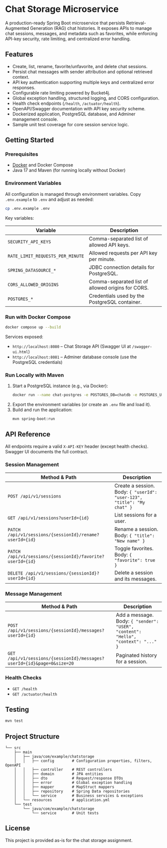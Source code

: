 # Chat Storage Microservice

A production-ready Spring Boot microservice that persists Retrieval-Augmented Generation (RAG) chat histories. It exposes APIs to manage chat sessions, messages, and metadata such as favorites, while enforcing API-key security, rate limiting, and centralized error handling.

## Features

- Create, list, rename, favorite/unfavorite, and delete chat sessions.
- Persist chat messages with sender attribution and optional retrieved context.
- API key authentication supporting multiple keys and centralized error responses.
- Configurable rate limiting powered by Bucket4j.
- Global exception handling, structured logging, and CORS configuration.
- Health check endpoints (`/health`, `/actuator/health`).
- OpenAPI/Swagger documentation with API key security scheme.
- Dockerized application, PostgreSQL database, and Adminer management console.
- Sample unit test coverage for core session service logic.

## Getting Started

### Prerequisites

- [Docker](https://www.docker.com/) and Docker Compose
- Java 17 and Maven (for running locally without Docker)

### Environment Variables

All configuration is managed through environment variables. Copy `.env.example` to `.env` and adjust as needed:

```bash
cp .env.example .env
```

Key variables:

| Variable | Description |
| --- | --- |
| `SECURITY_API_KEYS` | Comma-separated list of allowed API keys. |
| `RATE_LIMIT_REQUESTS_PER_MINUTE` | Allowed requests per API key per minute. |
| `SPRING_DATASOURCE_*` | JDBC connection details for PostgreSQL. |
| `CORS_ALLOWED_ORIGINS` | Comma-separated list of allowed origins for CORS. |
| `POSTGRES_*` | Credentials used by the PostgreSQL container. |

### Run with Docker Compose

```bash
docker compose up --build
```

Services exposed:

- `http://localhost:8080` – Chat Storage API (Swagger UI at `/swagger-ui.html`)
- `http://localhost:8081` – Adminer database console (use the PostgreSQL credentials)

### Run Locally with Maven

1. Start a PostgreSQL instance (e.g., via Docker):
   ```bash
   docker run --name chat-postgres -e POSTGRES_DB=chatdb -e POSTGRES_USER=chat_user -e POSTGRES_PASSWORD=chat_password -p 5432:5432 -d postgres:16
   ```
2. Export the environment variables (or create an `.env` file and load it).
3. Build and run the application:
   ```bash
   mvn spring-boot:run
   ```

## API Reference

All endpoints require a valid `X-API-KEY` header (except health checks). Swagger UI documents the full contract.

### Session Management

| Method & Path | Description |
| --- | --- |
| `POST /api/v1/sessions` | Create a session. Body: `{ "userId": "user-123", "title": "My chat" }` |
| `GET /api/v1/sessions?userId={id}` | List sessions for a user. |
| `PATCH /api/v1/sessions/{sessionId}/rename?userId={id}` | Rename a session. Body: `{ "title": "New name" }` |
| `PATCH /api/v1/sessions/{sessionId}/favorite?userId={id}` | Toggle favorites. Body: `{ "favorite": true }` |
| `DELETE /api/v1/sessions/{sessionId}?userId={id}` | Delete a session and its messages. |

### Message Management

| Method & Path | Description |
| --- | --- |
| `POST /api/v1/sessions/{sessionId}/messages?userId={id}` | Add a message. Body: `{ "sender": "USER", "content": "Hello", "context": "..." }` |
| `GET /api/v1/sessions/{sessionId}/messages?userId={id}&page=0&size=20` | Paginated history for a session. |

### Health Checks

- `GET /health`
- `GET /actuator/health`

## Testing

```bash
mvn test
```

## Project Structure

```
└── src
    ├── main
    │   ├── java/com/example/chatstorage
    │   │   ├── config        # Configuration properties, filters, OpenAPI
    │   │   ├── controller    # REST controllers
    │   │   ├── domain        # JPA entities
    │   │   ├── dto           # Request/response DTOs
    │   │   ├── error         # Global exception handling
    │   │   ├── mapper        # MapStruct mappers
    │   │   ├── repository    # Spring Data repositories
    │   │   └── service       # Business services & exceptions
    │   └── resources         # application.yml
    └── test
        └── java/com/example/chatstorage
            └── service       # Unit tests
```

## License

This project is provided as-is for the chat storage assignment.
